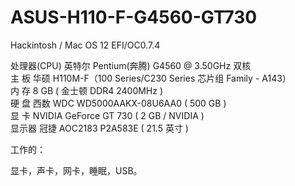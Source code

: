 # ASUS-H110-F-G4560-GT730
Hackintosh / Mac OS 12 EFI/OC0.7.4

处理器(CPU) 英特尔 Pentium(奔腾) G4560 @ 3.50GHz 双核   
主  板 华硕 H110M-F（100 Series/C230 Series 芯片组 Family - A143）   
内  存 8 GB ( 金士顿 DDR4 2400MHz )   
硬  盘 西数 WDC WD5000AAKX-08U6AA0 ( 500 GB )   
显  卡 NVIDIA GeForce GT 730 ( 2 GB / NVIDIA )   
显示器 冠捷 AOC2183 P2A583E ( 21.5 英寸 ) 


工作的：

显卡，声卡，网卡，睡眠，USB。
